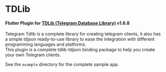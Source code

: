 # TDLib

#### Flutter Plugin for [TDLib (Telegram Database Library)](https://github.com/tdlib/td/tree/83c9f5180bf9738df2667841ed0c4df9ebeaec40) v1.6.8

Telegram Tdlib is a complete library for creating telegram clients, it also has a simple tdjson ready-to-use library to ease the integration with different programming languages and platforms.<br>
This plugin is a complete tdlib-tdjson binding package to help you create your own Telegram clients.

See the `example` directory for the complete sample app.